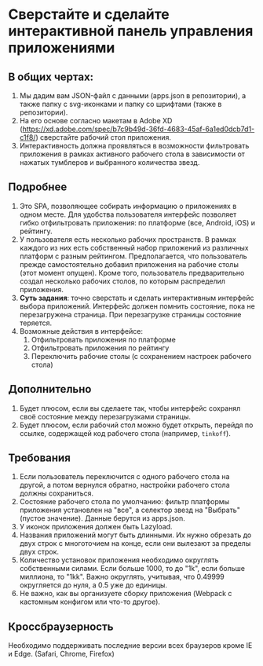 # Сверстайте и сделайте интерактивной панель управления приложениями

## В общих чертах:

1. Мы дадим вам JSON-файл с данными (apps.json в репозитории), а также папку с svg-иконками и папку со шрифтами (также в репозитории).
2. На его основе согласно макетам в Adobe XD (https://xd.adobe.com/spec/b7c9b49d-36fd-4683-45af-6a1ed0dcb7d1-c1f8/) сверстайте рабочий стол приложения.
3. Интерактивность должна проявляться в возможности фильтровать приложения в рамках активного рабочего стола в зависимости от нажатых тумблеров и выбранного количества звезд.

## Подробнее

1. Это SPA, позволяющее собирать информацию о приложениях в одном месте. Для удобства пользователя интерфейс позволяет гибко отфильтровать приложения: по платформе (все, Android, iOS) и рейтингу.
2. У пользователя есть несколько рабочих пространств. В рамках каждого из них есть собственный набор приложений из различных платформ с разным рейтингом. Предполагается, что пользователь прежде самостоятельно добавил приложения на рабочие столы (этот момент опущен). Кроме того, пользователь предварительно создал несколько рабочих столов, по которым распределил приложения.
3. **Суть задания**: точно сверстать и сделать интерактивным интерфейс выбора приложений. Интерфейс должен помнить состояние, пока не перезагружена страница. При перезагрузке страницы состояние теряется.
4. Возможные действия в интерфейсе:
   1. Отфильтровать приложения по платформе
   2. Отфильтровать приложения по рейтингу
   3. Переключить рабочие столы (с сохранением настроек рабочего стола)

## Дополнительно

1. Будет плюсом, если вы сделаете так, чтобы интерфейс сохранял своё состояние между перезагрузками страницы.
2. Будет плюсом, если рабочий стол можно будет открыть, перейдя по ссылке, содержащей код рабочего стола (например, `tinkoff`).

## Требования

1. Если пользователь переключится с одного рабочего стола на другой, а потом вернулся обратно, настройки рабочего стола должны сохраниться.
2. Состояние рабочего стола по умолчанию: фильтр платформы приложения установлен на "все", а селектор звезд на "Выбрать" (пустое значение). Данные берутся из apps.json.
3. У иконок приложения должен быть Lazyload.
4. Названия приложений могут быть длинными. Их нужно обрезать до двух строк с многоточием на конце, если они вылезают за пределы двух строк.
5. Количество установок приложения необходимо округлять собственными силами. Если больше 1000, то до "1k", если больше миллиона, то "1kk". Важно округлять, учитывая, что 0.49999 округляется до нуля, а 0.5 уже до единицы.
6. Не важно, как вы организуете сборку приложения (Webpack с кастомным конфигом или что-то другое).

## Кроссбраузерность

Необходимо поддерживать последние версии всех браузеров кроме IE и Edge. (Safari, Chrome, Firefox)
